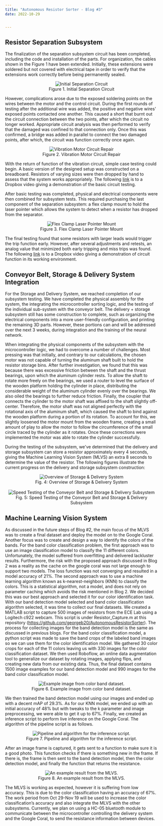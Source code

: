 ```yaml
---
title: "Autonomous Resistor Sorter - Blog #3"
date: 2022-10-29


---
```


## Resistor Separation Subsystem
The finalization of the separation subsystem circuit has been completed, including the code and installation of the parts. For organization, the cables shown in the Figure 1 have been extended. Initially, these extensions were soldered but not covered with electrical tape in order to verify that the extensions work correctly before being permanently sealed.

<p style="text-align:center">
<img src="\Autonomous-Resistor-Sorter\assets\images\post_10_29_22\initial_separation_circuit.png" alt="Initial Separation Circuit">
<br/>
Figure 1. Initial Separation Circuit
</p>

However, complications arose due to the exposed soldering points on the wires between the motor and the control circuit. During the first rounds of testing after the additional wire was added, the positive and negative wires' exposed points contacted one another. This caused a short that burnt out the circuit connection between the two points, after which the circuit no longer worked. Appropriate circuit analysis was then performed to verify that the damaged was confined to that connection only. Once this was confirmed, a bridge was added in parallel to connect the two damaged points, after which, the circuit was function correctly once again.

<p style="text-align:center">
<img src="\Autonomous-Resistor-Sorter\assets\images\post_10_29_22\vibration_motor_circuit_repair.png" alt="Vibration Motor Circuit Repair">
<br/>
Figure 2. Vibration Motor Circuit Repair
</p>

With the return of function of the vibration circuit, simple case testing could begin. A basic version of the designed setup was constructed on a breadboard. Resistors of varying sizes were then dropped by hand to assess that the system works appropriately. The following [link](https://www.dropbox.com/s/gn49cvh90hivkk7/IMG_2308.MOV?dl=0) is to a Dropbox video giving a demonstration of the basic circuit testing.
 
After basic testing was completed, physical and electrical components were then combined for subsystem tests. This required purchasing the last component of the separation subsystem: a flex clamp mount to hold the laser pointer which allows the system to detect when a resistor has dropped from the separator.

<p style="text-align:center">
<img src="\Autonomous-Resistor-Sorter\assets\images\post_10_29_22\flex_clamp_laser_pointer_mount.png" alt="Flex Clamp Laser Pointer Mount">
<br/>
Figure 3. Flex Clamp Laser Pointer Mount
</p>

The final testing found that some resistors with larger leads would trigger the trip function early. However, after several adjustments and retests, an analog value that minimized both early tripping and miss trips was found. The following [link](https://www.dropbox.com/s/yrvi6yx1sivwlbf/IMG_2322.MOV?dl=0) is to a Dropbox video giving a demonstration of circuit function in its working environment.
 

## Conveyor Belt, Storage & Delivery System Integration
For the Storage and Delivery System, we reached completion of our subsystem testing. We have completed the physical assembly for the system, the integrating the microcontroller sorting logic, and the testing of the individual sub-system with the conveyor belt. The delivery + storage subsystem still has some construction to complete, such as organizing the electrical components into a more user-friendly configuration, and printing the remaining 3D parts. However, these portions can and will be addressed over the next 3 weeks, during integration and the training of the neural network.

When integrating the physical components of the subsystem with the microcontroller logic, we had to overcome a number of challenges. Most pressing was that initially, and contrary to our calculations, the chosen motor was not capable of turning the aluminum shaft built to hold the resistor storage bins. After further investigation, we found that this was because there was excessive friction between the shaft and the thrust bearings, upon which the aluminum cylinder rests. To allow the shaft to rotate more freely on the bearings, we used a router to level the surface of the wooden platform holding the cylinder in place, distributing the considerable weight of the aluminum cylinder evenly over the bearings. We also oiled the bearings to further reduce friction. Finally, the coupler that connects the cylinder to the motor shaft was affixed to the shaft slightly off-center. Therefore, the motor shaft was not aligned perfectly with the rotational axis of the aluminum shaft, which caused the shaft to bind against the wooden platform during a portion of its rotation. To account for this, we slightly loosened the motor mount from the wooden frame, creating a small amount of play to allow the motor to follow the circumference of the small circle traced by the cylinder as it rotates. Once these corrections were implemented the motor was able to rotate the cylinder successfully.

During the testing of the subsystem, we've determined that the delivery and storage subsystem can store a resistor approximately every 4 seconds, giving the Machine Learning Vision System (MLVS) an extra 8 seconds to determine the value of the resistor. The following figures illustrate the current progress on the delivery and storage subsystem construction:

<p style="text-align:center">
<img src="\Autonomous-Resistor-Sorter\assets\images\post_10_29_22\overview_of_storage_and_delivery_system.jpg" alt="Overview of Storage & Delivery System">
<br/>
Fig. 4: Overview of Storage & Delivery System
<br/><br/>
<img src="\Autonomous-Resistor-Sorter\assets\images\post_10_29_22\speed_testing_of_conveyor_belt.jpg" alt="Speed Testing of the Conveyor Belt and Storage & Delivery Subsystem">
<br/>
Fig. 5: Speed Testing of the Conveyor Belt and Storage & Delivery Subsystem
</p>

## Machine Learning Vision System
As discussed in the future steps of Blog #2, the main focus of the MLVS was to create a final dataset and deploy the model on to the Google Coral. Another focus was to create and design a way to identify the colors of the bands.
For the band color classification problem, the first approach was to use an image classification model to classify the 11 different colors. Unfortunately, the model suffered from overfitting and delivered lackluster results. Furthermore, the risk with the proposed approach discussed in Blog 2 was a reality as the cache on the google coral was not large enough to support two models. The loss function was not converging and resulted in a model accuracy of 21%. The second approach was to use a machine learning algorithm known as k-nearest-neighbors (KNN) to classify the colors. This is a statistical algorithm, not a model, and does not rely on parameter caching which avoids the risk mentioned in Blog 2. We decided this was our best approach and selected it for our color identification task. 
With our band detection model selected and band color classification algorithm selected, it was time to collect our final datasets. We created a MATLAB script to capture 500 images of resistors from the ECE Lab using a Logitech c922 webcam. This script is under Resistor_Capture.m at this repository (https://github.com/georgeb20/AutonomousResistorSorter). The process for collecting images for the band detection model is the same as discussed in previous blogs. For the band color classification model, a python script was made to save the band crops of the labeled band images so we can use them for the color identification model. We gathered 30 color crops for each of the 11 colors leaving us with 330 images for the color classification dataset. We then used Roboflow, an online data augmentation tool to generalize our dataset by rotating images, applying flips, and creating new data from our existing data. Thus, the final dataset contains 1500 image examples for our band detection model and 990 images for the band color classification model. 

<p style="text-align:center">
<img src="\Autonomous-Resistor-Sorter\assets\images\post_10_29_22\example_image_color_band_dataset.jpg" alt="Example image from color band dataset.">
<br/>
Figure 6. Example image from color band dataset.
</p>

We then trained the band detection model using our images and ended up with a decent mAP of 29.3%. As for our KNN model, we ended up with an initial accuracy of 48% but with tweaks to the k parameter and image preprocessing, we were able to get it up to 67%.
Finally, we created an inference script to perform live inference on the Google Coral. The algorithm of the pipeline script is as follows.

<p style="text-align:center">
<img src="\Autonomous-Resistor-Sorter\assets\images\post_10_29_22\inference_script_algorithm.png" alt="Pipeline and algorithm for the inference script.">
<br/>
Figure 7. Pipeline and algorithm for the inference script.
</p>

After an image frame is captured, it gets sent to a function to make sure it is a good photo. This function checks if there is something new in the frame. If there is, the frame is then sent to the band detection model, then the color detection model, and finally the function that returns the resistance. 

<p style="text-align:center">
<img src="\Autonomous-Resistor-Sorter\assets\images\post_10_29_22\example_result_mlvs.png" alt="An example result from the MLVS.">
<br/>
Figure 8. An example result from the MLVS.
</p>

The MLVS is working as expected, however it is suffering from low accuracy. This is due to the color classification having an accuracy of 67%. The work period from Oct 29-Nov 19 will be used to increase the color classification’s accuracy and also integrate the MLVS with the other subsystems. Currently, we plan on using a HC-05 bluetooth module to communicate between the microcontroller controlling the delivery system and the Google Coral, to send the resistance information between devices.

